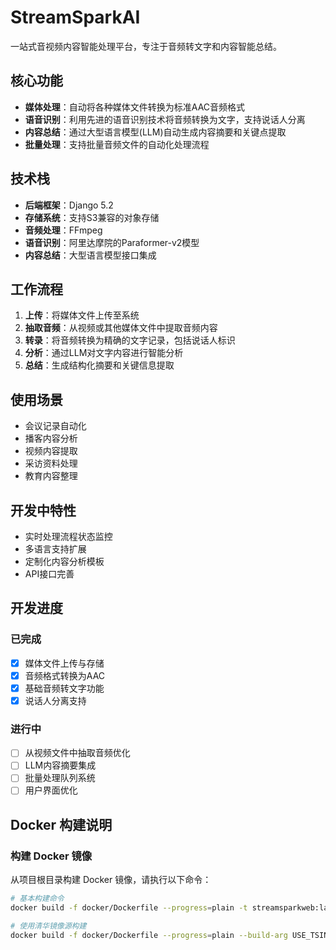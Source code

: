 # StreamSparkAI

一站式音视频内容智能处理平台，专注于音频转文字和内容智能总结。

## 核心功能

- **媒体处理**：自动将各种媒体文件转换为标准AAC音频格式
- **语音识别**：利用先进的语音识别技术将音频转换为文字，支持说话人分离
- **内容总结**：通过大型语言模型(LLM)自动生成内容摘要和关键点提取
- **批量处理**：支持批量音频文件的自动化处理流程

## 技术栈

- **后端框架**：Django 5.2
- **存储系统**：支持S3兼容的对象存储
- **音频处理**：FFmpeg
- **语音识别**：阿里达摩院的Paraformer-v2模型
- **内容总结**：大型语言模型接口集成

## 工作流程

1. **上传**：将媒体文件上传至系统
2. **抽取音频**：从视频或其他媒体文件中提取音频内容
3. **转录**：将音频转换为精确的文字记录，包括说话人标识
4. **分析**：通过LLM对文字内容进行智能分析
5. **总结**：生成结构化摘要和关键信息提取

## 使用场景

- 会议记录自动化
- 播客内容分析
- 视频内容提取
- 采访资料处理
- 教育内容整理

## 开发中特性

- 实时处理流程状态监控
- 多语言支持扩展
- 定制化内容分析模板
- API接口完善

## 开发进度

### 已完成
- [x] 媒体文件上传与存储
- [x] 音频格式转换为AAC
- [x] 基础音频转文字功能
- [x] 说话人分离支持

### 进行中
- [ ] 从视频文件中抽取音频优化
- [ ] LLM内容摘要集成
- [ ] 批量处理队列系统
- [ ] 用户界面优化

## Docker 构建说明

### 构建 Docker 镜像

从项目根目录构建 Docker 镜像，请执行以下命令：

```bash
# 基本构建命令
docker build -f docker/Dockerfile --progress=plain -t streamsparkweb:latest .

# 使用清华镜像源构建
docker build -f docker/Dockerfile --progress=plain --build-arg USE_TSINGHUA_MIRROR=true -t streamsparkweb:latest .
```
